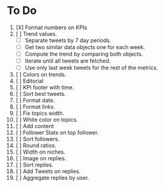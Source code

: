 # To Do

 1. [X] Format numbers on KPIs
 2. [ ] Trend values.
    - [ ] Separate tweets by 7 day periods.
    - [ ] Get two similar data objects one for each week.
    - [ ] Compute the trend by comparing both objects.
    - [ ] Iterate until all tweets are fetched.
    - [ ] Use only last week tweets for the rest of the metrics.

 3. [ ] Colors on trends.
 4. [ ] Editorial
 5. [ ] KPI footer with time.
 6. [ ] Sort best tweets.
 7. [ ] Format date.
 8. [ ] Format links.
 9. [ ] Fix topics width.
10. [ ] White color on topics.
11. [ ] Add content
12. [ ] Follower Stats on top follower.
13. [ ] Sort followers.
14. [ ] Round ratios.
15. [ ] Width on niches.
16. [ ] Image on replies.
17. [ ] Sort replies.
18. [ ] Add Tweets on replies.
19. [ ] Aggregate replies by user.
